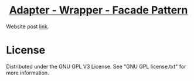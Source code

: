 <h1 align="center">
	<a href="https://github.com/KeyC0de/ArchaicBrowser">Adapter - Wrapper - Facade Pattern</a>
</h1>


Website post [link](https://keyc0de.com/posts/43.html).<br>



# License

Distributed under the GNU GPL V3 License. See "GNU GPL license.txt" for more information.
